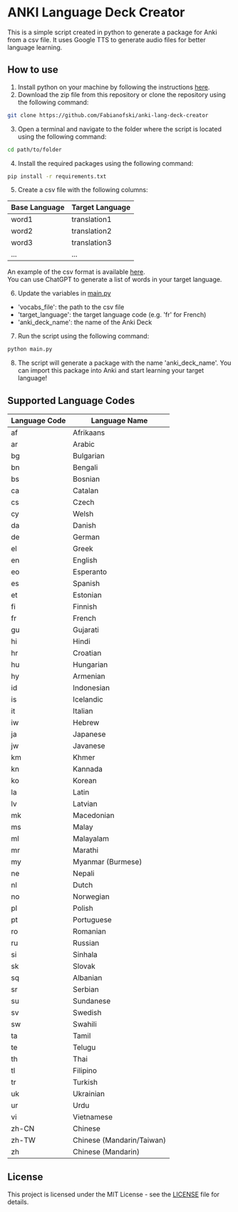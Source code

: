 # ANKI Language Deck Creator

This is a simple script created in python to generate a package for Anki from a csv file. It uses Google TTS to generate audio files for better language learning.

## How to use

1. Install python on your machine by following the instructions [here](https://www.python.org/downloads/).
2. Download the zip file from this repository or clone the repository using the following command:

```bash
git clone https://github.com/Fabianofski/anki-lang-deck-creator
```

3. Open a terminal and navigate to the folder where the script is located using the following command:

```bash
cd path/to/folder
```

4. Install the required packages using the following command:

```bash
pip install -r requirements.txt
```

5. Create a csv file with the following columns:

  | Base Language | Target Language |
  | ------------- | --------------- |
  | word1         | translation1    |
  | word2         | translation2    |
  | word3         | translation3    |
  | ...           | ...             |

  An example of the csv format is available [here](./vocabs.csv).  
  You can use ChatGPT to generate a list of words in your target language.

6. Update the variables in [main.py](./main.py)

- 'vocabs_file': the path to the csv file
- 'target_language': the target language code (e.g. 'fr' for French)
- 'anki_deck_name': the name of the Anki Deck

7. Run the script using the following command:

```bash
python main.py
```

8. The script will generate a package with the name 'anki_deck_name'. You can import this package into Anki and start learning your target language!

## Supported Language Codes

| Language Code | Language Name             |
| ------------- | ------------------------- |
| af            | Afrikaans                 |
| ar            | Arabic                    |
| bg            | Bulgarian                 |
| bn            | Bengali                   |
| bs            | Bosnian                   |
| ca            | Catalan                   |
| cs            | Czech                     |
| cy            | Welsh                     |
| da            | Danish                    |
| de            | German                    |
| el            | Greek                     |
| en            | English                   |
| eo            | Esperanto                 |
| es            | Spanish                   |
| et            | Estonian                  |
| fi            | Finnish                   |
| fr            | French                    |
| gu            | Gujarati                  |
| hi            | Hindi                     |
| hr            | Croatian                  |
| hu            | Hungarian                 |
| hy            | Armenian                  |
| id            | Indonesian                |
| is            | Icelandic                 |
| it            | Italian                   |
| iw            | Hebrew                    |
| ja            | Japanese                  |
| jw            | Javanese                  |
| km            | Khmer                     |
| kn            | Kannada                   |
| ko            | Korean                    |
| la            | Latin                     |
| lv            | Latvian                   |
| mk            | Macedonian                |
| ms            | Malay                     |
| ml            | Malayalam                 |
| mr            | Marathi                   |
| my            | Myanmar (Burmese)         |
| ne            | Nepali                    |
| nl            | Dutch                     |
| no            | Norwegian                 |
| pl            | Polish                    |
| pt            | Portuguese                |
| ro            | Romanian                  |
| ru            | Russian                   |
| si            | Sinhala                   |
| sk            | Slovak                    |
| sq            | Albanian                  |
| sr            | Serbian                   |
| su            | Sundanese                 |
| sv            | Swedish                   |
| sw            | Swahili                   |
| ta            | Tamil                     |
| te            | Telugu                    |
| th            | Thai                      |
| tl            | Filipino                  |
| tr            | Turkish                   |
| uk            | Ukrainian                 |
| ur            | Urdu                      |
| vi            | Vietnamese                |
| zh-CN         | Chinese                   |
| zh-TW         | Chinese (Mandarin/Taiwan) |
| zh            | Chinese (Mandarin)        |

## License

This project is licensed under the MIT License - see the [LICENSE](./LICENSE) file for details.
